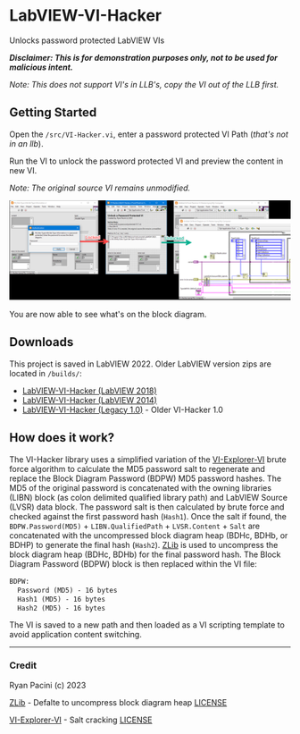 # LabVIEW-VI-Hacker

Unlocks password protected LabVIEW VIs

***Disclaimer: This is for demonstration purposes only, not to be used for malicious intent.***

*Note: This does not support VI's in LLB's, copy the VI out of the LLB first.*

## Getting Started

Open the `/src/VI-Hacker.vi`, enter a password protected VI Path (*that's not in an llb*).

Run the VI to unlock the password protected VI and preview the content in new VI.

*Note: The original source VI remains unmodified.*

![Demo](/docs/imgs/Demo.png)

You are now able to see what's on the block diagram.

## Downloads

This project is saved in LabVIEW 2022. Older LabVIEW version zips are located in `/builds/`:

- [LabVIEW-VI-Hacker (LabVIEW 2018)](/builds/LabVIEW-VI-Hacker-LV2018.zip)
- [LabVIEW-VI-Hacker (LabVIEW 2014)](/builds/LabVIEW-VI-Hacker-LV2014.zip)
- [LabVIEW-VI-Hacker (Legacy 1.0)](/builds/LabVIEW-VI-Hacker-1.0.zip) - Older VI-Hacker 1.0


## How does it work?

The VI-Hacker library uses a simplified variation of the [VI-Explorer-VI](https://github.com/tomsoftware/VI-Explorer-VI) 
brute force algorithm to calculate the MD5 password salt to regenerate and 
replace the Block Diagram Password (BDPW) MD5 password hashes.
The MD5 of the original password is concatenated with the owning libraries (LIBN)
block (as colon delimited qualified library path) and LabVIEW Source (LVSR) data block.
The password salt is then calculated by brute force and checked against the first password hash (`Hash1`). 
Once the salt if found, the `BDPW.Password(MD5)` + `LIBN.QualifiedPath` + `LVSR.Content` + `Salt`
are concatenated with the uncompressed block diagram heap (BDHc, BDHb, or BDHP) to generate the final
hash (`Hash2`). [ZLib](https://www.zlib.net/) is used to uncompress the block diagram heap (BDHc, BDHb) 
for the final password hash. The Block Diagram Password (BDPW) block is then replaced within the VI file:

```
BDPW:
  Password (MD5) - 16 bytes
  Hash1 (MD5) - 16 bytes
  Hash2 (MD5) - 16 bytes
```

The VI is saved to a new path and then loaded as a VI scripting template to avoid application content switching.

---

 
### Credit

Ryan Pacini (c) 2023

[ZLib](https://www.zlib.net/) - Defalte to uncompress block diagram heap [LICENSE](/docs/zlib_license.txt)

[VI-Explorer-VI](https://github.com/tomsoftware/VI-Explorer-VI) - Salt cracking [LICENSE](/docs/vi-exploer-vi_license.txt)
